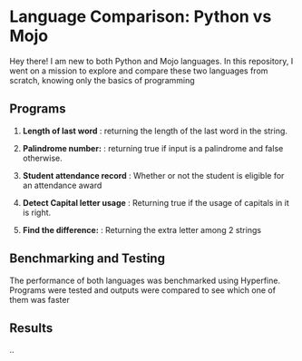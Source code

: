 # Language Comparison: Python vs Mojo

Hey there! I am new to both Python and Mojo languages. In this repository, I went on a mission to explore and compare these two languages from scratch, knowing only the basics of programming

## Programs

1. **Length of last word**
   : returning the length of the last word in the string.
   

3. **Palindrome number:**
   : returning true if input is a palindrome and false otherwise.
  

5. **Student attendance record**
   : Whether or not the student is eligible for an attendance award
   
 
7. **Detect Capital letter usage**
   : Returning true if the usage of capitals in it is right.
   

9. **Find the difference:**
   : Returning the extra letter among 2 strings
   

## Benchmarking and Testing

The performance of both languages was benchmarked using Hyperfine. Programs were tested and outputs were compared to see which one of them was faster 

## Results
..

